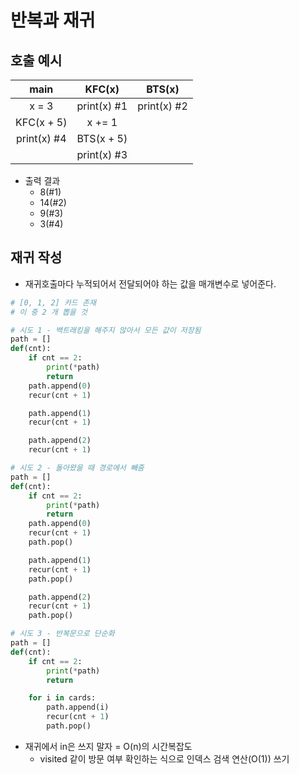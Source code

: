 # 반복과 재귀

## 호출 예시
|    main     |   KFC(x)    |   BTS(x)    |
| :---------: | :---------: | :---------: |
|    x = 3    | print(x) #1 | print(x) #2 |
| KFC(x + 5)  |   x += 1    |             |
| print(x) #4 | BTS(x + 5)  |
|             | print(x) #3 |             |

- 출력 결과
    - 8(#1)
    - 14(#2)
    - 9(#3)
    - 3(#4)

## 재귀 작성
- 재귀호출마다 누적되어서 전달되어야 하는 값을 매개변수로 넣어준다.

```python
# [0, 1, 2] 카드 존재
# 이 중 2 개 뽑을 것

# 시도 1 - 백트래킹을 해주지 않아서 모든 값이 저장됨
path = []
def(cnt):
    if cnt == 2:
        print(*path)
        return
    path.append(0)
    recur(cnt + 1)

    path.append(1)
    recur(cnt + 1)

    path.append(2)
    recur(cnt + 1)

# 시도 2 - 돌아왔을 때 경로에서 빼줌
path = []
def(cnt):
    if cnt == 2:
        print(*path)
        return
    path.append(0)
    recur(cnt + 1)
    path.pop()

    path.append(1)
    recur(cnt + 1)
    path.pop()

    path.append(2)
    recur(cnt + 1)
    path.pop()

# 시도 3 - 반복문으로 단순화
path = []
def(cnt):
    if cnt == 2:
        print(*path)
        return

    for i in cards:
        path.append(i)
        recur(cnt + 1)
        path.pop()

```
- 재귀에서 in은 쓰지 말자 = O(n)의 시간복잡도
    - visited 같이 방문 여부 확인하는 식으로 인덱스 검색 연산(O(1)) 쓰기
